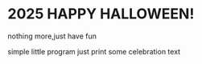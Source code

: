 # 2025 HAPPY HALLOWEEN!
nothing more,just have fun

simple little program just print some celebration text

